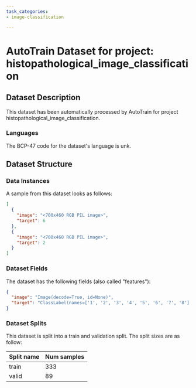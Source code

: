 ```yaml
---
task_categories:
- image-classification

---
```

# AutoTrain Dataset for project: histopathological_image_classification

## Dataset Description

This dataset has been automatically processed by AutoTrain for project histopathological_image_classification.

### Languages

The BCP-47 code for the dataset's language is unk.

## Dataset Structure

### Data Instances

A sample from this dataset looks as follows:

```json
[
  {
    "image": "<700x460 RGB PIL image>",
    "target": 6
  },
  {
    "image": "<700x460 RGB PIL image>",
    "target": 2
  }
]
```

### Dataset Fields

The dataset has the following fields (also called "features"):

```json
{
  "image": "Image(decode=True, id=None)",
  "target": "ClassLabel(names=['1', '2', '3', '4', '5', '6', '7', '8'], id=None)"
}
```

### Dataset Splits

This dataset is split into a train and validation split. The split sizes are as follow:

| Split name   | Num samples         |
| ------------ | ------------------- |
| train        | 333 |
| valid        | 89 |
